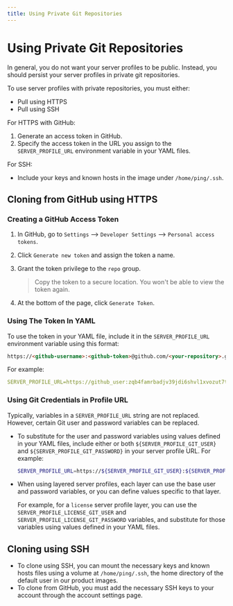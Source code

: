 ```yaml
---
title: Using Private Git Repositories
---
```

# Using Private Git Repositories

In general, you do not want your server profiles to be public. Instead, you should persist your server profiles in private git repositories.

To use server profiles with private repositories, you must either:

* Pull using HTTPS
* Pull using SSH

For HTTPS with GitHub:

1. Generate an access token in GitHub.
2. Specify the access token in the URL you assign to the `SERVER_PROFILE_URL` environment variable in your YAML files.

For SSH:

* Include your keys and known hosts in the image under `/home/ping/.ssh`.

## Cloning from GitHub using HTTPS

### Creating a GitHub Access Token

1. In GitHub, go to `Settings` --> `Developer Settings` --> `Personal access tokens`.
1. Click `Generate new token` and assign the token a name.
1. Grant the token privilege to the `repo` group.

    > Copy the token to a secure location. You won't be able to view the token again.

1. At the bottom of the page, click `Generate Token`.

### Using The Token In YAML

To use the token in your YAML file, include it in the `SERVER_PROFILE_URL` environment variable using this format:

```html
https://<github-username>:<github-token>@github.com/<your-repository>.git
```

For example:

```yaml
SERVER_PROFILE_URL=https://github_user:zqb4famrbadjv39jdi6shvl1xvozut7tamd5v6eva@github.com/pingidentity/server_profile.git
```

### Using Git Credentials in Profile URL

Typically, variables in a `SERVER_PROFILE_URL` string are not replaced. However, certain Git user and password variables can be replaced.

* To substitute for the user and password variables using values defined in your YAML files, include either or both `${SERVER_PROFILE_GIT_USER}` and `${SERVER_PROFILE_GIT_PASSWORD}` in your server profile URL. For example:

    ```sh
    SERVER_PROFILE_URL=https://${SERVER_PROFILE_GIT_USER}:${SERVER_PROFILE_GIT_PASSWORD}@github.com/pingidentity/server_profile.git
    ```

* When using layered server profiles, each layer can use the base user and password variables, or you can define values specific to that layer.

    For example, for a `license` server profile layer, you can use the `SERVER_PROFILE_LICENSE_GIT_USER` and `SERVER_PROFILE_LICENSE_GIT_PASSWORD` variables, and substitute for those variables using values defined in your YAML files.

## Cloning using SSH

* To clone using SSH, you can mount the necessary keys and known hosts files using a volume at `/home/ping/.ssh`, the home directory of the default user in our product images.
* To clone from GitHub, you must add the necessary SSH keys to your account through the account settings page.
